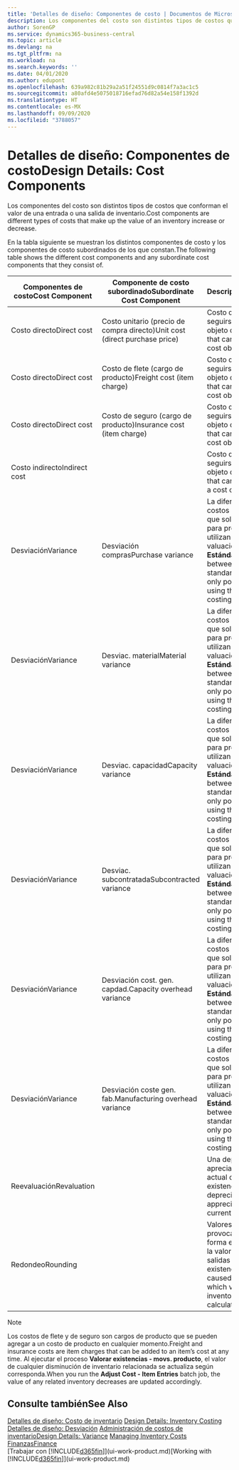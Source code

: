 ```yaml
---
title: 'Detalles de diseño: Componentes de costo | Documentos de Microsoft'
description: Los componentes del costo son distintos tipos de costos que conforman el valor de una entrada o una salida de inventario.
author: SorenGP
ms.service: dynamics365-business-central
ms.topic: article
ms.devlang: na
ms.tgt_pltfrm: na
ms.workload: na
ms.search.keywords: ''
ms.date: 04/01/2020
ms.author: edupont
ms.openlocfilehash: 639a982c81b29a2a51f24551d9c0814f7a3ac1c5
ms.sourcegitcommit: a80afd4e5075018716efad76d82a54e158f1392d
ms.translationtype: HT
ms.contentlocale: es-MX
ms.lasthandoff: 09/09/2020
ms.locfileid: "3788057"
---
```

# <a name="design-details-cost-components"></a><span data-ttu-id="2f73b-103">Detalles de diseño: Componentes de costo</span><span class="sxs-lookup"><span data-stu-id="2f73b-103">Design Details: Cost Components</span></span>
<span data-ttu-id="2f73b-104">Los componentes del costo son distintos tipos de costos que conforman el valor de una entrada o una salida de inventario.</span><span class="sxs-lookup"><span data-stu-id="2f73b-104">Cost components are different types of costs that make up the value of an inventory increase or decrease.</span></span>  

 <span data-ttu-id="2f73b-105">En la tabla siguiente se muestran los distintos componentes de costo y los componentes de costo subordinados de los que constan.</span><span class="sxs-lookup"><span data-stu-id="2f73b-105">The following table shows the different cost components and any subordinate cost components that they consist of.</span></span>  

|<span data-ttu-id="2f73b-106">Componentes de costo</span><span class="sxs-lookup"><span data-stu-id="2f73b-106">Cost Component</span></span>|<span data-ttu-id="2f73b-107">Componente de costo subordinado</span><span class="sxs-lookup"><span data-stu-id="2f73b-107">Subordinate Cost Component</span></span>|<span data-ttu-id="2f73b-108">Descripción</span><span class="sxs-lookup"><span data-stu-id="2f73b-108">Description</span></span>|  
|--------------------|--------------------------------|---------------------------------------|  
|<span data-ttu-id="2f73b-109">Costo directo</span><span class="sxs-lookup"><span data-stu-id="2f73b-109">Direct cost</span></span>|<span data-ttu-id="2f73b-110">Costo unitario (precio de compra directo)</span><span class="sxs-lookup"><span data-stu-id="2f73b-110">Unit cost (direct purchase price)</span></span>|<span data-ttu-id="2f73b-111">Costo que puede seguirse hasta un objeto de costo.</span><span class="sxs-lookup"><span data-stu-id="2f73b-111">Cost that can be traced to a cost object.</span></span>|  
|<span data-ttu-id="2f73b-112">Costo directo</span><span class="sxs-lookup"><span data-stu-id="2f73b-112">Direct cost</span></span>|<span data-ttu-id="2f73b-113">Costo de flete (cargo de producto)</span><span class="sxs-lookup"><span data-stu-id="2f73b-113">Freight cost (item charge)</span></span>|<span data-ttu-id="2f73b-114">Costo que puede seguirse hasta un objeto de costo.</span><span class="sxs-lookup"><span data-stu-id="2f73b-114">Cost that can be traced to a cost object.</span></span>|  
|<span data-ttu-id="2f73b-115">Costo directo</span><span class="sxs-lookup"><span data-stu-id="2f73b-115">Direct cost</span></span>|<span data-ttu-id="2f73b-116">Costo de seguro (cargo de producto)</span><span class="sxs-lookup"><span data-stu-id="2f73b-116">Insurance cost (item charge)</span></span>|<span data-ttu-id="2f73b-117">Costo que puede seguirse hasta un objeto de costo.</span><span class="sxs-lookup"><span data-stu-id="2f73b-117">Cost that can be traced to a cost object.</span></span>|  
|<span data-ttu-id="2f73b-118">Costo indirecto</span><span class="sxs-lookup"><span data-stu-id="2f73b-118">Indirect cost</span></span>||<span data-ttu-id="2f73b-119">Costo que no puede seguirse hasta un objeto de costo.</span><span class="sxs-lookup"><span data-stu-id="2f73b-119">Cost that cannot be traced to a cost object.</span></span>|  
|<span data-ttu-id="2f73b-120">Desviación</span><span class="sxs-lookup"><span data-stu-id="2f73b-120">Variance</span></span>|<span data-ttu-id="2f73b-121">Desviación compras</span><span class="sxs-lookup"><span data-stu-id="2f73b-121">Purchase variance</span></span>|<span data-ttu-id="2f73b-122">La diferencia entre los costos estándar y real, que solo se registra para productos que utilizan el método de valuación de inventarios **Estándar**.</span><span class="sxs-lookup"><span data-stu-id="2f73b-122">The difference between actual and standard costs, which is only posted for items using the **Standard** costing method.</span></span>|  
|<span data-ttu-id="2f73b-123">Desviación</span><span class="sxs-lookup"><span data-stu-id="2f73b-123">Variance</span></span>|<span data-ttu-id="2f73b-124">Desviac. material</span><span class="sxs-lookup"><span data-stu-id="2f73b-124">Material variance</span></span>|<span data-ttu-id="2f73b-125">La diferencia entre los costos estándar y real, que solo se registra para productos que utilizan el método de valuación de inventarios **Estándar**.</span><span class="sxs-lookup"><span data-stu-id="2f73b-125">The difference between actual and standard costs, which is only posted for items using the **Standard** costing method.</span></span>|  
|<span data-ttu-id="2f73b-126">Desviación</span><span class="sxs-lookup"><span data-stu-id="2f73b-126">Variance</span></span>|<span data-ttu-id="2f73b-127">Desviac. capacidad</span><span class="sxs-lookup"><span data-stu-id="2f73b-127">Capacity variance</span></span>|<span data-ttu-id="2f73b-128">La diferencia entre los costos estándar y real, que solo se registra para productos que utilizan el método de valuación de inventarios **Estándar**.</span><span class="sxs-lookup"><span data-stu-id="2f73b-128">The difference between actual and standard costs, which is only posted for items using the **Standard** costing method.</span></span>|  
|<span data-ttu-id="2f73b-129">Desviación</span><span class="sxs-lookup"><span data-stu-id="2f73b-129">Variance</span></span>|<span data-ttu-id="2f73b-130">Desviac. subcontratada</span><span class="sxs-lookup"><span data-stu-id="2f73b-130">Subcontracted variance</span></span>|<span data-ttu-id="2f73b-131">La diferencia entre los costos estándar y real, que solo se registra para productos que utilizan el método de valuación de inventarios **Estándar**.</span><span class="sxs-lookup"><span data-stu-id="2f73b-131">The difference between actual and standard costs, which is only posted for items using the **Standard** costing method.</span></span>|  
|<span data-ttu-id="2f73b-132">Desviación</span><span class="sxs-lookup"><span data-stu-id="2f73b-132">Variance</span></span>|<span data-ttu-id="2f73b-133">Desviación cost. gen. capdad.</span><span class="sxs-lookup"><span data-stu-id="2f73b-133">Capacity overhead variance</span></span>|<span data-ttu-id="2f73b-134">La diferencia entre los costos estándar y real, que solo se registra para productos que utilizan el método de valuación de inventarios **Estándar**.</span><span class="sxs-lookup"><span data-stu-id="2f73b-134">The difference between actual and standard costs, which is only posted for items using the **Standard** costing method.</span></span>|  
|<span data-ttu-id="2f73b-135">Desviación</span><span class="sxs-lookup"><span data-stu-id="2f73b-135">Variance</span></span>|<span data-ttu-id="2f73b-136">Desviación coste gen. fab.</span><span class="sxs-lookup"><span data-stu-id="2f73b-136">Manufacturing overhead variance</span></span>|<span data-ttu-id="2f73b-137">La diferencia entre los costos estándar y real, que solo se registra para productos que utilizan el método de valuación de inventarios **Estándar**.</span><span class="sxs-lookup"><span data-stu-id="2f73b-137">The difference between actual and standard costs, which is only posted for items using the **Standard** costing method.</span></span>|  
|<span data-ttu-id="2f73b-138">Reevaluación</span><span class="sxs-lookup"><span data-stu-id="2f73b-138">Revaluation</span></span>||<span data-ttu-id="2f73b-139">Una depreciación o apreciación del valor actual de las existencias.</span><span class="sxs-lookup"><span data-stu-id="2f73b-139">A depreciation or appreciation of the current inventory value.</span></span>|  
|<span data-ttu-id="2f73b-140">Redondeo</span><span class="sxs-lookup"><span data-stu-id="2f73b-140">Rounding</span></span>||<span data-ttu-id="2f73b-141">Valores residuales provocados por la forma en que se calcula la valoración de las salidas de existencias.</span><span class="sxs-lookup"><span data-stu-id="2f73b-141">Residuals caused by the way in which valuation of inventory decreases are calculated.</span></span>|  

> [!NOTE]  
>  <span data-ttu-id="2f73b-142">Los costos de flete y de seguro son cargos de producto que se pueden agregar a un costo de producto en cualquier momento.</span><span class="sxs-lookup"><span data-stu-id="2f73b-142">Freight and insurance costs are item charges that can be added to an item’s cost at any time.</span></span> <span data-ttu-id="2f73b-143">Al ejecutar el proceso **Valorar existencias - movs. producto**, el valor de cualquier disminución de inventario relacionada se actualiza según corresponda.</span><span class="sxs-lookup"><span data-stu-id="2f73b-143">When you run the **Adjust Cost - Item Entries** batch job, the value of any related inventory decreases are updated accordingly.</span></span>  

## <a name="see-also"></a><span data-ttu-id="2f73b-144">Consulte también</span><span class="sxs-lookup"><span data-stu-id="2f73b-144">See Also</span></span>  
 <span data-ttu-id="2f73b-145">[Detalles de diseño: Costo de inventario](design-details-inventory-costing.md) </span><span class="sxs-lookup"><span data-stu-id="2f73b-145">[Design Details: Inventory Costing](design-details-inventory-costing.md) </span></span>  
 <span data-ttu-id="2f73b-146">[Detalles de diseño: Desviación](design-details-variance.md) [Administración de costos de inventario](finance-manage-inventory-costs.md)</span><span class="sxs-lookup"><span data-stu-id="2f73b-146">[Design Details: Variance](design-details-variance.md) [Managing Inventory Costs](finance-manage-inventory-costs.md)</span></span>  
 [<span data-ttu-id="2f73b-147">Finanzas</span><span class="sxs-lookup"><span data-stu-id="2f73b-147">Finance</span></span>](finance.md)  
 <span data-ttu-id="2f73b-148">[Trabajar con [!INCLUDE[d365fin](includes/d365fin_md.md)]](ui-work-product.md)</span><span class="sxs-lookup"><span data-stu-id="2f73b-148">[Working with [!INCLUDE[d365fin](includes/d365fin_md.md)]](ui-work-product.md)</span></span>  
